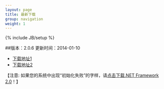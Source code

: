 ```yaml
---
layout: page
title: 最新下载
group: navigation
weight: 1
---
```


{% include JB/setup %}

##版本：2.0.6 更新时间：2014-01-10

  - <a href="http://pan.baidu.com/s/1pJJKjvt" target="_blank">下载地址1</a>
  - <a href="http://yunpan.cn/QzdrIePZIebDM" target="_blank">下载地址2</a>
  
【注意: 如果您的系统中出现“初始化失败”的字样，请<a href="http://download.microsoft.com/download/c/6/e/c6e88215-0178-4c6c-b5f3-158ff77b1f38/NetFx20SP2_x86.exe" target="_blank">点击下载.NET Framework 2.0</a>！】
